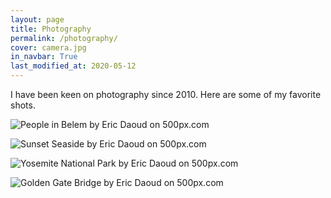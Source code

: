 ```yaml
---
layout: page
title: Photography
permalink: /photography/
cover: camera.jpg
in_navbar: True
last_modified_at: 2020-05-12
---
```


I have been keen on photography since 2010. Here are some of my favorite shots.

<div class='pixels-photo'>
  <p>
    <img src='https://drscdn.500px.org/photo/1000412995/m%3D900/v2?sig=0a8086e60b18bf9c318ce616ad31c9a96f4b4360abaf9281e8a96fbca5b0218d' alt='People in Belem by Eric Daoud on 500px.com'>
  </p>
  <a href='https://500px.com/photo/1000412995/People-in-Belem-by-Eric-Daoud' alt='People in Belem by Eric Daoud on 500px.com'></a>
</div>

<div class='pixels-photo'>
  <p>
    <img src='https://drscdn.500px.org/photo/223916181/m%3D900/v2?sig=26677495c9a3a18810527ecd45246d71a92b3647005dc18f55af959382a1910c' alt='Sunset Seaside by Eric Daoud on 500px.com'>
  </p>
  <a href='https://500px.com/photo/223916181/Sunset-Seaside-by-Eric-Daoud' alt='Sunset Seaside by Eric Daoud on 500px.com'></a>
</div>

<div class='pixels-photo'>
  <p>
    <img src='https://drscdn.500px.org/photo/205776195/m%3D900/v2?sig=3fd042c6ab7440e365758165e2a188f0dab073a5773aeafbebd5ea6550f91812' alt='Yosemite National Park by Eric Daoud on 500px.com'>
  </p>
  <a href='https://500px.com/photo/205776195/Yosemite-National-Park-by-Eric-Daoud' alt='Yosemite National Park by Eric Daoud on 500px.com'></a>
</div>

<div class='pixels-photo'>
  <p>
    <img src='https://drscdn.500px.org/photo/205780249/m%3D900/v2?sig=55027a749c0318e084dc3ee029c31b864956a5bffe83c6d12aeb02af498c8635' alt='Golden Gate Bridge by Eric Daoud on 500px.com'>
  </p>
  <a href='https://500px.com/photo/205780249/Golden-Gate-Bridge-by-Eric-Daoud' alt='Golden Gate Bridge by Eric Daoud on 500px.com'></a>
</div>

<script type='text/javascript' src='https://500px.com/embed.js'></script>
